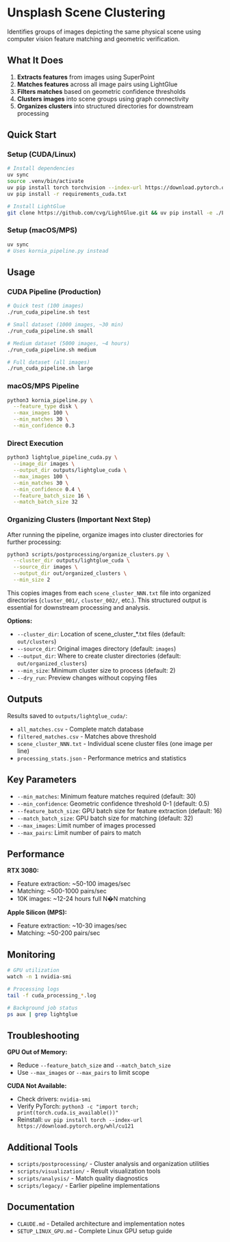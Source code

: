 # Unsplash Scene Clustering

Identifies groups of images depicting the same physical scene using computer vision feature matching and geometric verification.

## What It Does

1. **Extracts features** from images using SuperPoint
2. **Matches features** across all image pairs using LightGlue
3. **Filters matches** based on geometric confidence thresholds
4. **Clusters images** into scene groups using graph connectivity
5. **Organizes clusters** into structured directories for downstream processing

## Quick Start

### Setup (CUDA/Linux)

```bash
# Install dependencies
uv sync
source .venv/bin/activate
uv pip install torch torchvision --index-url https://download.pytorch.org/whl/cu121
uv pip install -r requirements_cuda.txt

# Install LightGlue
git clone https://github.com/cvg/LightGlue.git && uv pip install -e ./LightGlue
```

### Setup (macOS/MPS)

```bash
uv sync
# Uses kornia_pipeline.py instead
```

## Usage

### CUDA Pipeline (Production)

```bash
# Quick test (100 images)
./run_cuda_pipeline.sh test

# Small dataset (1000 images, ~30 min)
./run_cuda_pipeline.sh small

# Medium dataset (5000 images, ~4 hours)
./run_cuda_pipeline.sh medium

# Full dataset (all images)
./run_cuda_pipeline.sh large
```

### macOS/MPS Pipeline

```bash
python3 kornia_pipeline.py \
  --feature_type disk \
  --max_images 100 \
  --min_matches 30 \
  --min_confidence 0.3
```

### Direct Execution

```bash
python3 lightglue_pipeline_cuda.py \
  --image_dir images \
  --output_dir outputs/lightglue_cuda \
  --max_images 100 \
  --min_matches 30 \
  --min_confidence 0.4 \
  --feature_batch_size 16 \
  --match_batch_size 32
```

### Organizing Clusters (Important Next Step)

After running the pipeline, organize images into cluster directories for further processing:

```bash
python3 scripts/postprocessing/organize_clusters.py \
  --cluster_dir outputs/lightglue_cuda \
  --source_dir images \
  --output_dir out/organized_clusters \
  --min_size 2
```

This copies images from each `scene_cluster_NNN.txt` file into organized directories (`cluster_001/`, `cluster_002/`, etc.). This structured output is essential for downstream processing and analysis.

**Options:**
- `--cluster_dir`: Location of scene_cluster_*.txt files (default: `out/clusters`)
- `--source_dir`: Original images directory (default: `images`)
- `--output_dir`: Where to create cluster directories (default: `out/organized_clusters`)
- `--min_size`: Minimum cluster size to process (default: 2)
- `--dry_run`: Preview changes without copying files

## Outputs

Results saved to `outputs/lightglue_cuda/`:

- `all_matches.csv` - Complete match database
- `filtered_matches.csv` - Matches above threshold
- `scene_cluster_NNN.txt` - Individual scene cluster files (one image per line)
- `processing_stats.json` - Performance metrics and statistics

## Key Parameters

- `--min_matches`: Minimum feature matches required (default: 30)
- `--min_confidence`: Geometric confidence threshold 0-1 (default: 0.5)
- `--feature_batch_size`: GPU batch size for feature extraction (default: 16)
- `--match_batch_size`: GPU batch size for matching (default: 32)
- `--max_images`: Limit number of images processed
- `--max_pairs`: Limit number of pairs to match

## Performance

**RTX 3080:**
- Feature extraction: ~50-100 images/sec
- Matching: ~500-1000 pairs/sec
- 10K images: ~12-24 hours full N�N matching

**Apple Silicon (MPS):**
- Feature extraction: ~10-30 images/sec
- Matching: ~50-200 pairs/sec

## Monitoring

```bash
# GPU utilization
watch -n 1 nvidia-smi

# Processing logs
tail -f cuda_processing_*.log

# Background job status
ps aux | grep lightglue
```

## Troubleshooting

**GPU Out of Memory:**
- Reduce `--feature_batch_size` and `--match_batch_size`
- Use `--max_images` or `--max_pairs` to limit scope

**CUDA Not Available:**
- Check drivers: `nvidia-smi`
- Verify PyTorch: `python3 -c "import torch; print(torch.cuda.is_available())"`
- Reinstall: `uv pip install torch --index-url https://download.pytorch.org/whl/cu121`

## Additional Tools

- `scripts/postprocessing/` - Cluster analysis and organization utilities
- `scripts/visualization/` - Result visualization tools
- `scripts/analysis/` - Match quality diagnostics
- `scripts/legacy/` - Earlier pipeline implementations

## Documentation

- `CLAUDE.md` - Detailed architecture and implementation notes
- `SETUP_LINUX_GPU.md` - Complete Linux GPU setup guide
